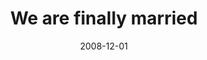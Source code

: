 ---
layout: base.njk
title : 'We are finally married' 
view_title : 'We are finally married' 
year : '2008' 
date : '2008-12-01' 
img_file : '/drawing/wearefinallymarried.jpg' 
html_file : 'wearefinallymarried' 
next_html : 'youretoopredictable.html' 
year_order : '538' 
permalink : "title/{{html_file}}.html"
---